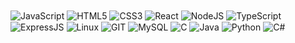 <div style = "display: inline-block;">
    <img align = "center" src = "https://img.shields.io/badge/JavaScript-F7DF1E?style=for-the-badge&logo=javascript&logoColor=black" alt = "JavaScript"/>
    <img align = "center" src = "https://img.shields.io/badge/HTML5-E34F26?style=for-the-badge&logo=html5&logoColor=white" alt = "HTML5" />
    <img align = "center" src = "https://img.shields.io/badge/CSS3-1572B6?style=for-the-badge&logo=css3&logoColor=white" alt = "CSS3" />
    <img align = "center" src = "https://img.shields.io/badge/React-20232A?style=for-the-badge&logo=react&logoColor=61DAFB" alt = "React" />
    <img align = "center" src = "https://img.shields.io/badge/Node.js-43853D?style=for-the-badge&logo=node.js&logoColor=white" alt = "NodeJS" />
    <img align = "center" src = "https://img.shields.io/badge/TypeScript-007ACC?style=for-the-badge&logo=typescript&logoColor=white" alt = "TypeScript" />
    <img align = "center" src = "https://img.shields.io/badge/Express.js-404D59?style=for-the-badge" alt = "ExpressJS" />
    <img align = "center" src = "https://img.shields.io/badge/Linux-FCC624?style=for-the-badge&logo=linux&logoColor=black" alt = "Linux" />
    <img align = "center" src = "https://img.shields.io/badge/GIT-E44C30?style=for-the-badge&logo=git&logoColor=white" alt = "GIT" />
    <img align = "center" src = "https://img.shields.io/badge/MySQL-005C84?style=for-the-badge&logo=mysql&logoColor=white" alt = "MySQL" />
    <img align = "center" src = "https://img.shields.io/badge/C-00599C?style=for-the-badge&logo=c&logoColor=white" alt = "C" />
    <img align = "center" src = "https://img.shields.io/badge/Java-ED8B00?style=for-the-badge&logo=java&logoColor=white" alt = "Java" />
    <img align = "center" src = "https://img.shields.io/badge/Python-3776AB?style=for-the-badge&logo=python&logoColor=white" alt = "Python" />
    <img align = "center" src = "https://img.shields.io/badge/C%23-239120?style=for-the-badge&logo=c-sharp&logoColor=white" alt = "C#" />
</div>
